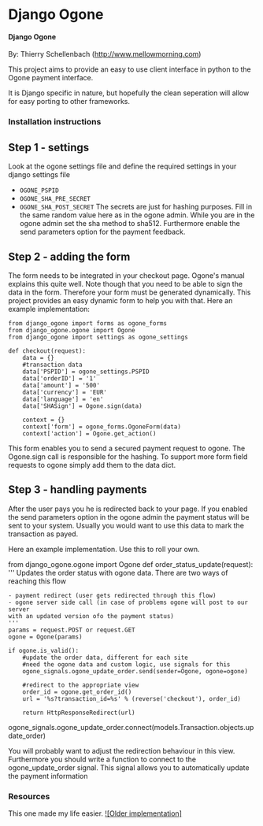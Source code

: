 Django Ogone
========

#### Django Ogone ####

By: Thierry Schellenbach (http://www.mellowmorning.com)

This project aims to provide an easy to use client interface in python to the Ogone payment interface.

It is Django specific in nature, but hopefully the clean seperation will allow for easy porting to other frameworks.

### Installation instructions ###

## Step 1 - settings ##

Look at the ogone settings file and define the required settings in your django settings file
- `OGONE_PSPID`
- `OGONE_SHA_PRE_SECRET`
- `OGONE_SHA_POST_SECRET`
The secrets are just for hashing purposes. Fill in the same random value here as in the ogone admin.
While you are in the ogone admin set the sha method to sha512.
Furthermore enable the send parameters option for the payment feedback.

## Step 2 - adding the form ##

The form needs to be integrated in your checkout page.
Ogone's manual explains this quite well.
Note though that you need to be able to sign the data in the form.
Therefore your form must be generated dynamically.
This project provides an easy dynamic form to help you with that.
Here an example implementation:


    from django_ogone import forms as ogone_forms
    from django_ogone.ogone import Ogone
    from django_ogone import settings as ogone_settings  

    def checkout(request):
        data = {}
        #transaction data
        data['PSPID'] = ogone_settings.PSPID
        data['orderID'] = '1'
        data['amount'] = '500'
        data['currency'] = 'EUR'
        data['language'] = 'en'
        data['SHASign'] = Ogone.sign(data)
    
        context = {}
        context['form'] = ogone_forms.OgoneForm(data)
        context['action'] = Ogone.get_action()
        

This form enables you to send a secured payment request to ogone.
The Ogone.sign call is responsible for the hashing.
To support more form field requests to ogone simply add them to the data dict. 


## Step 3 - handling payments ##

After the user pays you he is redirected back to your page.
If you enabled the send parameters option in the ogone admin the payment status will be sent to your system.
Usually you would want to use this data to mark the transaction as payed.

Here an example implementation. Use this to roll your own.


from django_ogone.ogone import Ogone
def order_status_update(request):
    '''
    Updates the order status with ogone data.
    There are two ways of reaching this flow
    
    - payment redirect (user gets redirected through this flow)
    - ogone server side call (in case of problems ogone will post to our server
    with an updated version ofo the payment status)
    '''
    params = request.POST or request.GET
    ogone = Ogone(params)
    
    if ogone.is_valid():
        #update the order data, different for each site
        #need the ogone data and custom logic, use signals for this
        ogone_signals.ogone_update_order.send(sender=Ogone, ogone=ogone)
        
        #redirect to the appropriate view
        order_id = ogone.get_order_id()
        url = '%s?transaction_id=%s' % (reverse('checkout'), order_id)
        
        return HttpResponseRedirect(url) 
ogone_signals.ogone_update_order.connect(models.Transaction.objects.update_order)


You will probably want to adjust the redirection behaviour in this view.
Furthermore you should write a function to connect to the ogone_update_order signal.
This signal allows you to automatically update the payment information


### Resources ###

This one made my life easier.
[![Older implementation]](http://github.com/jsmits/django-payment-ogone)
